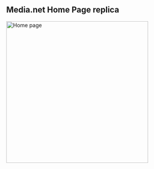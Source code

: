 
## Media.net Home Page replica

<img width="377" alt="Home page" src="https://miro.medium.com/max/720/1*_2rbduDnu1SzRDjNr3Dc8A.webp">
